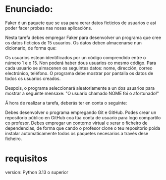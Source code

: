 # Enunciado:

Faker é un paquete que se usa para xerar datos ficticios de usuarios e así poder facer probas nas nosas aplicacións.

Nesta tarefa debes empregar Faker para desenvolver un programa que cree os datos ficticios de 15 usuarios. Os datos deben almacenarse nun dicionario, de forma que:

Os usuarios estean identificados por un código comprendido entre o número 1 e o 15. Non poderá haber dous usuarios co mesmo código.
Para cada usuario se almacenen os seguintes datos: nome, dirección, correo electrónico, teléfono.
O programa debe mostrar por pantalla os datos de todos os usuarios creados.

Despois, o programa seleccionará aleatoriamente a un dos usuarios para mostrar a seguinte mensaxe: "O usuario chamado NOME foi o afortunado!"

Á hora de realizar a tarefa, deberás ter en conta o seguinte:

Debes desenvolver o programa empregando Git e GitHub. Podes crear un repositorio público en GitHub coa túa conta de usuario para logo compartilo co profesor.
Debes empregar un contorno virtual e xerar o ficheiro de dependencias, de forma que cando o profesor clone o teu repositorio poida instalar automaticamente todos os paquetes necesarios a través dese ficheiro.

# requisitos
version: Python 3.13 o superior
